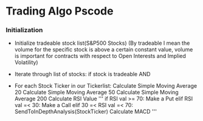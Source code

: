 # Trading Algo Pscode 

### Initialization
- Initialize tradeable stock list(S&P500 Stocks)
(By tradeable I mean the volume for the specific stock is above a certain constant value, volume is important for contracts with respect to Open Interests and Implied Volatility)
- Iterate through list of stocks:
    if stock is tradeable
    AND 

- For each Stock Ticker in our Tickerlist:
    Calculate Simple Moving Average 20
    Calculate Simple Moving Average 50
    Calculate Simple Moving Average 200
    Calculate RSI Value
        ''' if RSI val >= 70:
            Make a Put
        elif RSI val =< 30:
            Make a Call
        elif 30 =< RSI val =< 70:
            SendToInDepthAnalysis(StockTicker)
    Calculate MACD 
    '''






